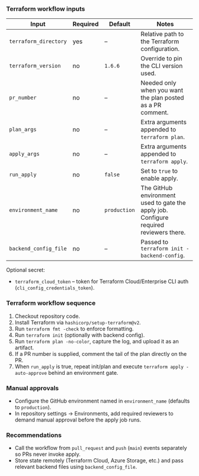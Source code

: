 ### Terraform workflow inputs

| Input | Required | Default | Notes |
|-------|----------|---------|-------|
| `terraform_directory` | yes | – | Relative path to the Terraform configuration. |
| `terraform_version` | no | `1.6.6` | Override to pin the CLI version used. |
| `pr_number` | no | – | Needed only when you want the plan posted as a PR comment. |
| `plan_args` | no | – | Extra arguments appended to `terraform plan`. |
| `apply_args` | no | – | Extra arguments appended to `terraform apply`. |
| `run_apply` | no | `false` | Set to `true` to enable apply. |
| `environment_name` | no | `production` | The GitHub environment used to gate the apply job. Configure required reviewers there. |
| `backend_config_file` | no | – | Passed to `terraform init -backend-config`. |

Optional secret:

- `terraform_cloud_token` – token for Terraform Cloud/Enterprise CLI auth (`cli_config_credentials_token`).

### Terraform workflow sequence

1. Checkout repository code.
2. Install Terraform via `hashicorp/setup-terraform@v2`.
3. Run `terraform fmt -check` to enforce formatting.
4. Run `terraform init` (optionally with backend config).
5. Run `terraform plan -no-color`, capture the log, and upload it as an artifact.
6. If a PR number is supplied, comment the tail of the plan directly on the PR.
7. When `run_apply` is true, repeat init/plan and execute `terraform apply -auto-approve` behind an environment gate.

### Manual approvals

- Configure the GitHub environment named in `environment_name` (defaults to `production`).
- In repository settings → Environments, add required reviewers to demand manual approval before the apply job runs.

### Recommendations

- Call the workflow from `pull_request` and `push` (`main`) events separately so PRs never invoke apply.
- Store state remotely (Terraform Cloud, Azure Storage, etc.) and pass relevant backend files using `backend_config_file`.
